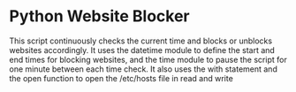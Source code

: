 # Python Website Blocker

This script continuously checks the current time and blocks or unblocks websites accordingly. It uses the datetime module to define the start and end times for blocking websites, and the time module to pause the script for one minute between each time check. It also uses the with statement and the open function to open the /etc/hosts file in read and write
